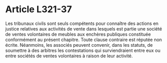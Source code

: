 # Article L321-37

Les tribunaux civils sont seuls compétents pour connaître des actions en justice relatives aux activités de vente dans lesquels est partie une société de ventes volontaires de meubles aux enchères publiques constituée conformément au présent chapitre. Toute clause contraire est réputée non écrite. Néanmoins, les associés peuvent convenir, dans les statuts, de soumettre à des arbitres les contestations qui surviendraient entre eux ou entre sociétés de ventes volontaires à raison de leur activité.